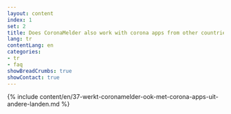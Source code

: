 ```yaml
---
layout: content
index: 1
set: 2
title: Does CoronaMelder also work with corona apps from other countries?
lang: tr
contentLang: en
categories:
- tr
- faq
showBreadCrumbs: true
showContact: true
---
```

{% include content/en/37-werkt-coronamelder-ook-met-corona-apps-uit-andere-landen.md %}
